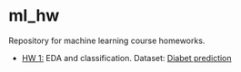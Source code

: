 # ml_hw
Repository for machine learning course homeworks.

* [HW 1:](https://github.com/ALTokarev7/ml_hw/blob/main/diabet_prediction.ipynb)  EDA and classification. Dataset: [Diabet prediction](https://www.kaggle.com/datasets/iammustafatz/diabetes-prediction-dataset)
